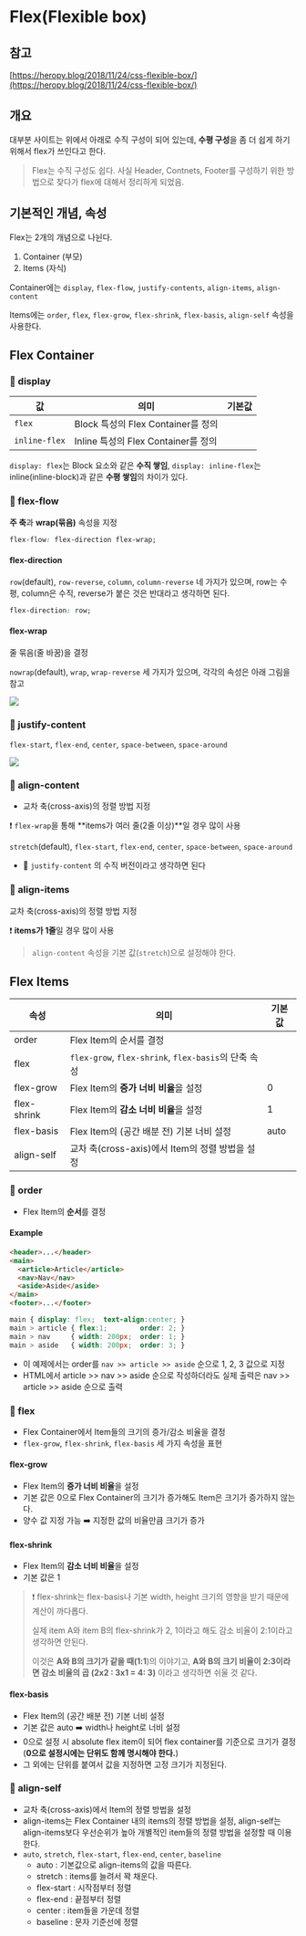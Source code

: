 # Flex(Flexible box)

## 참고

[https://heropy.blog/2018/11/24/css-flexible-box/](https://heropy.blog/2018/11/24/css-flexible-box/)

## 개요

대부분 사이트는 위에서 아래로 수직 구성이 되어 있는데, **수평 구성**을 좀 더 쉽게 하기 위해서 flex가 쓰인다고 한다.

> Flex는 수직 구성도 쉽다. 사실 Header, Contnets, Footer를 구성하기 위한 방법으로 찾다가 flex에 대해서 정리하게 되었음.

## 기본적인 개념, 속성

Flex는 2개의 개념으로 나뉜다.

1. Container (부모)
2. Items (자식)

Container에는 `display`, `flex-flow`, `justify-contents`, `align-items`, `align-content`

Items에는 `order`, `flex`, `flex-grow`, `flex-shrink`, `flex-basis`, `align-self` 속성을 사용한다.

## Flex Container

### :banana: display

| 값            | 의미                                | 기본값 |
| ------------- | ----------------------------------- | ------ |
| `flex`        | Block 특성의 Flex Container를 정의  |        |
| `inline-flex` | Inline 특성의 Flex Container를 정의 |        |

`display: flex`는 Block 요소와 같은 **수직 쌓임**, `display: inline-flex`는 inline(inline-block)과 같은 **수평 쌓임**의 차이가 있다.



### :banana: flex-flow

**주 축**과 **wrap(묶음)** 속성을 지정

```css
flex-flow: flex-direction flex-wrap;
```

#### flex-direction

`row`(default), `row-reverse`, `column`, `column-reverse` 네 가지가 있으며, row는 수평, column은 수직, reverse가 붙은 것은 반대라고 생각하면 된다.

```css
flex-direction: row;
```

#### flex-wrap

줄 묶음(줄 바꿈)을 결정

`nowrap`(default), `wrap`, `wrap-reverse` 세 가지가 있으며, 각각의 속성은 아래 그림을 참고

<img src="img/스크린샷 2019-12-18 오후 10.44.49.png" />



### :banana: justify-content

`flex-start`, `flex-end`, `center`, `space-between`, `space-around`

<img src="img/스크린샷 2019-12-18 오후 11.06.37.png" />



### :banana: align-content

- 교차 축(cross-axis)의 정렬 방법 지정

:exclamation: `flex-wrap`을 통해 **items가 여러 줄(2줄 이상)**일 경우 많이 사용

`stretch`(default), `flex-start`, `flex-end`, `center`, `space-between`, `space-around`

- :thinking: `justify-content` 의 수직 버전이라고 생각하면 된다



### :banana: align-items

교차 축(cross-axis)의 정렬 방법 지정

:exclamation: **items가 1줄**일 경우 많이 사용

> `align-content` 속성을 기본 값(`stretch`)으로 설정해야 한다.



## Flex Items

| 속성        | 의미                                                 | 기본값 |
| ----------- | ---------------------------------------------------- | ------ |
| order       | Flex Item의 순서를 결정                              |        |
| flex        | `flex-grow`, `flex-shrink`, `flex-basis`의 단축 속성 |        |
| flex-grow   | Flex Item의 **증가 너비 비율**을 설정                | 0      |
| flex-shrink | Flex Item의 **감소 너비 비율**을 설정                | 1      |
| flex-basis  | Flex Item의 (공간 배분 전) 기본 너비 설정            | auto   |
| align-self  | 교차 축(cross-axis)에서 Item의 정렬 방법을 설정      |        |

### :banana: order

- Flex Item의 **순서**를 결정

#### Example

```html
<header>...</header>
<main>
  <article>Article</article>
  <nav>Nav</nav>
  <aside>Aside</aside>
</main>
<footer>...</footer>
```

```css
main { display: flex;  text-align:center; }
main > article { flex:1;        order: 2; }
main > nav     { width: 200px;  order: 1; }
main > aside   { width: 200px;  order: 3; }
```

- 이 예제에서는 order를 `nav >> article >> aside` 순으로 1, 2, 3 값으로 지정
- HTML에서  article >> nav >> aside 순으로 작성하더라도 실제 출력은 nav >> article >> aside 순으로 출력



### :banana: flex

- Flex Container에서 Item들의 크기의 증가/감소 비율을 결정
- `flex-grow`, `flex-shrink`, `flex-basis` 세 가지 속성을 표현

#### flex-grow

- Flex Item의 **증가 너비 비율**을 설정
- 기본 값은 0으로 Flex Container의 크기가 증가해도 Item은 크기가 증가하지 않는다.
- 양수 값 지정 가능 :arrow_right: 지정한 값의 비율만큼 크기가 증가

#### flex-shrink

- Flex Item의 **감소 너비 비율**을 설정
- 기본 값은 1

> :exclamation: flex-shrink는 flex-basis나 기본 width, height 크기의 영향을 받기 때문에 계산이 까다롭다.
>
> 실제 item A와 item B의 flex-shrink가 2, 1이라고 해도 감소 비율이 2:1이라고 생각하면 안된다.
>
> 이것은 **A와 B의 크기가 같을 때(1:1**)의 이야기고, **A와 B의 크기 비율이 2:3이라면 감소 비율의 곱 (2x2 : 3x1 = 4: 3)** 이라고 생각하면 쉬울 것 같다.

#### flex-basis

- Flex Item의 (공간 배분 전) 기본 너비 설정
- 기본 값은 auto :arrow_right: width나 height로 너비 설정
- 0으로 설정 시 absolute flex item이 되어 flex container를 기준으로 크기가 결정 (**0으로 설정시에는 단위도 함께 명시해야 한다.**)
- 그 외에는 단위를 붙여서 값을 지정하면 고정 크기가 지정된다.



### :banana: align-self

- 교차 축(cross-axis)에서 Item의 정렬 방법을 설정
- align-items는 Flex Container 내의 items의 정렬 방법을 설정, align-self는 align-items보다 우선순위가 높아 개별적인 item들의 정렬 방법을 설정할 때 이용한다.
- `auto`, `stretch`, `flex-start`, `flex-end`, `center`, `baseline`
  - auto : 기본값으로 align-items의 값을 따른다.
  - stretch : items를 늘려서 꽉 채운다.
  - flex-start : 시작점부터 정렬
  - flex-end :  끝점부터 정렬
  - center : item들을 가운데 정렬
  - baseline : 문자 기준선에 정렬

